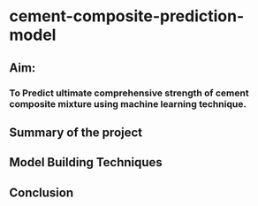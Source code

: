 # cement-composite-prediction-model
## Aim:
### To Predict ultimate comprehensive strength of cement composite mixture using machine learning technique.

## Summary of the project

## Model Building Techniques


## Conclusion

